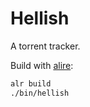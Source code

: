 # Hellish

A torrent tracker.

Build with [alire](https://github.com/alire-project/alire):

```sh
alr build
./bin/hellish
```

